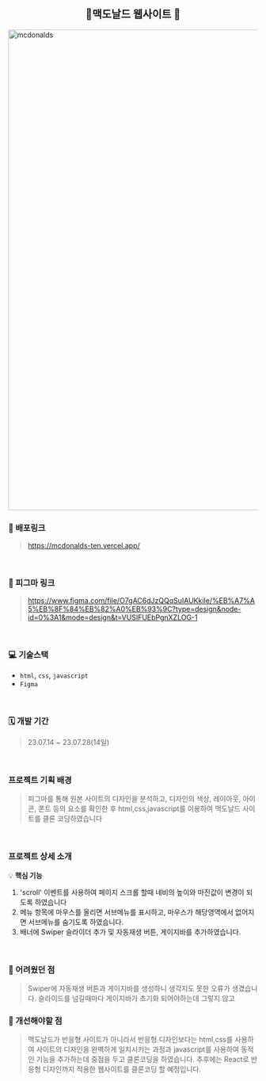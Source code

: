 

<h2 align="center">🍔맥도날드 웹사이트 🍔</h2>
<img src="https://github.com/kkkkinderjoy/mcdonalds/assets/142365394/130b2e4e-f5c0-4d45-bcd2-4f654255f5e1" width="970" alt="mcdonalds" >


### 🔗 배포링크

> <https://mcdonalds-ten.vercel.app/>

<br />


### 🔗 피그마 링크

> <https://www.figma.com/file/O7gAC6dJzQQqSuIAUKkiIe/%EB%A7%A5%EB%8F%84%EB%82%A0%EB%93%9C?type=design&node-id=0%3A1&mode=design&t=VUSIFUEbPgnXZLOG-1>

<br />


### 💻 기술스택

- `html`, `css`, `javascript`
- `Figma`


<br />



### 🗓 개발 기간
> 23.07.14 ~ 23.07.28(14일)

<br />



### 프로젝트 기획 배경
> 피그마를 통해 원본 사이트의 디자인을 분석하고, 디자인의 색상, 레이아웃, 아이콘, 폰트 등의 요소를 확인한 후 html,css,javascript를 이용하여 맥도날드 사이트를 클론 코딩하였습니다
<br />

### 프로젝트 상세 소개

💡 **핵심 기능**

1. 'scroll' 이벤트를 사용하여 페이지 스크롤 할때 네비의 높이와 마진값이 변경이 되도록 하였습니다
2.  메뉴 항목에 마우스를 올리면 서브메뉴를 표시하고, 마우스가 해당영역에서 없어지면 서브메뉴를 숨기도록 하였습니다.
3.  배너에 Swiper 슬라이더 추가 및 자동재생 버튼, 게이지바를 추가하였습니다.
   

<br />


### 🎨 어려웠던 점
>  Swiper에 자동재생 버튼과 게이지바를 생성하니 생각지도 못한 오류가 생겼습니다. 슬라이드를 넘길때마다 게이지바가 초기화 되어야하는데
   그렇지 않고 

### 🎨 개선해야할 점
> 맥도날드가 반응형 사이트가 아니라서  반응형 디자인보다는 html,css를 사용하여 사이트의 디자인을 완벽하게 일치시키는 과정과 javascript를 사용하여 동적인 기능을 추가하는데 중점을 두고 클론코딩을 하였습니다. 추후에는 React로 반응형 디자인까지 적용한 웹사이트를 클론코딩 할 예정입니다.

